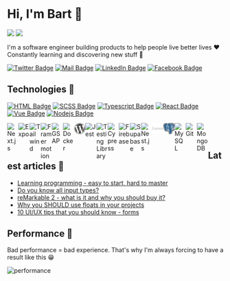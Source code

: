 # Hi, I'm Bart 👋 <!-- <img src="https://user-images.githubusercontent.com/1303154/88677602-1635ba80-d120-11ea-84d8-d263ba5fc3c0.gif" width="20px" alt="hi"> -->

![](https://komarev.com/ghpvc/?username=Bartek532&color=brightgreen)
![](https://img.shields.io/badge/dynamic/json?label=%E2%AD%90%20Total%20stars&query=%24.stars&url=https%3A%2F%2Fapi.github-star-counter.workers.dev%2Fuser%2FBartek532)

I'm a software engineer building products to help people live better lives ❤️
Constantly learning and discovering new stuff 📖

[![Twitter Badge](https://img.shields.io/badge/-@bzagrodzki-1ca0f1?style=flat&labelColor=1ca0f1&logo=twitter&logoColor=white)](https://twitter.com/bzagrodzki)
[![Mail Badge](https://img.shields.io/badge/-bartosz@zagrodzki.me-c0392b?style=flat&labelColor=c0392b&logo=gmail&logoColor=white)](mailto:bartosz@zagrodzki.me)
[![LinkedIn Badge](https://img.shields.io/badge/-zagrodzki-0e76a8?style=flat&labelColor=0e76a8&logo=linkedin&logoColor=white)](https://www.linkedin.com/in/zagrodzki/)
[![Facebook Badge](https://img.shields.io/badge/-@bzagrodzki-3b5998?style=flat&labelColor=3b5998&logo=facebook&logoColor=white)](https://www.facebook.com/bzagrodzki)

## Technologies 🧰

[![HTML Badge](https://img.shields.io/badge/-HTML-e34c26?style=for-the-badge&labelColor=black&logo=html5&logoColor=e34c26)](https://developer.mozilla.org/docs/HTML/HTML5) [![SCSS Badge](https://img.shields.io/badge/-SCSS-CD6799?style=for-the-badge&labelColor=black&logo=sass&logoColor=CD6799)](https://sass-lang.com) [![Typescript Badge](https://img.shields.io/badge/-Typescript-007acc?style=for-the-badge&labelColor=black&logo=typescript&logoColor=007acc)](https://www.typescriptlang.org) [![React Badge](https://img.shields.io/badge/-React-61DBFB?style=for-the-badge&labelColor=black&logo=react&logoColor=61DBFB)](https://reactjs.org) [![Vue Badge](https://img.shields.io/badge/-Vue-4FC08D?style=for-the-badge&labelColor=black&logo=vue.js&logoColor=4FC08D)](https://vuejs.org) [![Nodejs Badge](https://img.shields.io/badge/-Nodejs-3C873A?style=for-the-badge&labelColor=black&logo=node.js&logoColor=3C873A)](https://nodejs.org)


[<img align="left" alt="Next.js" width="26px" src="https://seeklogo.com/images/N/next-js-icon-logo-EE302D5DBD-seeklogo.com.png" />](https://nextjs.org)

[<img align="left" alt="Expo" width="26px" src="https://play-lh.googleusercontent.com/algsmuhitlyCU_Yy3IU7-7KYIhCBwx5UJG4Bln-hygBjjlUVCiGo1y8W5JNqYm9WW3s" />](https://expo.dev/)

[<img align="left" alt="Tailwind" width="26px" src="https://embed.zenn.studio/api/optimize-og-image/6bbc1e398fe252723673/https%3A%2F%2Fbradlc.gallerycdn.vsassets.io%2Fextensions%2Fbradlc%2Fvscode-tailwindcss%2F0.11.40%2F1706490691013%2FMicrosoft.VisualStudio.Services.Icons.Default" />](https://tailwindcss.com/)

[<img align="left" alt="Framer motion" width="26px" src="https://cdn.worldvectorlogo.com/logos/framer-motion.svg" />](https://www.framer.com/motion/)

[<img align="left" alt="GSAP" width="26px" src="https://s3-us-west-2.amazonaws.com/s.cdpn.io/16327/logo-man.svg" />](https://greensock.com/gsap/)

[<img align="left" alt="Docker" width="26px" src="https://cdn4.iconfinder.com/data/icons/logos-and-brands/512/97_Docker_logo_logos-512.png" />](https://www.docker.com/)

[<img align="left" alt="WordPress" width="26px" src="https://raw.githubusercontent.com/github/explore/80688e429a7d4ef2fca1e82350fe8e3517d3494d/topics/wordpress/wordpress.png" />](https://wordpress.org)

[<img align="left" alt="Jest" width="26px" src="https://cdn.freebiesupply.com/logos/large/2x/jest-logo-png-transparent.png" />](https://jestjs.io)

[<img align="left" alt="Testing Library" width="26px" src="https://testing-library.com/img/octopus-128x128.png" />](https://testing-library.com)

[<img align="left" alt="Cypress" width="26px" src="https://avatars.githubusercontent.com/u/8908513?s=280&v=4" />](https://cypress.io)

[<img align="left" alt="Firebase" width="26px" src="https://4.bp.blogspot.com/-rtNRVM3aIvI/XJX_U07Z-II/AAAAAAAAJXY/YpdOo490FTgdKOxM4qDG-2-EzcNFAWkKACK4BGAYYCw/s1600/logo%2Bfirebase%2Bicon.png" />](https://firebase.google.com)

[<img align="left" alt="Supabase" width="26px" src="https://seeklogo.com/images/S/supabase-logo-DCC676FFE2-seeklogo.com.png" />](https://supabase.com/)

[<img align="left" alt="Nest.js" width="26px" src="https://upload.wikimedia.org/wikipedia/commons/thumb/a/a8/NestJS.svg/1200px-NestJS.svg.png" />](https://expressjs.com)

[<img align="left" alt="Express" width="26px" src="https://raw.githubusercontent.com/github/explore/80688e429a7d4ef2fca1e82350fe8e3517d3494d/topics/express/express.png" />](https://nestjs.com)

[<img align="left" alt="PostgreSQL" width="26px" src="https://raw.githubusercontent.com/github/explore/80688e429a7d4ef2fca1e82350fe8e3517d3494d/topics/postgresql/postgresql.png" />](https://www.postgresql.org)

[<img align="left" alt="MySQL" width="26px" src="https://download.logo.wine/logo/MySQL/MySQL-Logo.wine.png" />](https://www.mysql.com)

[<img align="left" alt="Git" width="26px" src="https://git-scm.com/images/logos/downloads/Git-Icon-1788C.png" />](https://git-scm.com)

[<img align="left" alt="MongoDB" width="26px" src="https://img.icons8.com/color/452/mongodb.png" />](https://www.mongodb.com)

<br />
<br />

## Latest articles 📜

<!-- ZAGRODZKI-ME:START -->
- [Learning programming - easy to start, hard to master](https://zagrodzki.me/blog/learning-programming)
- [Do you know all input types?](https://zagrodzki.me/blog/do-you-know-all-input-types)
- [reMarkable 2 - what is it and why you should buy it?](https://zagrodzki.me/blog/remarkable-2-what-is-it-and-why-you-should-buy-it)
- [Why you SHOULD use floats in your projects](https://zagrodzki.me/blog/why-you-should-use-floats-in-your-projects)
- [10 UI/UX tips that you should know - forms](https://zagrodzki.me/blog/10-ui-ux-tips-that-you-should-know-forms)
<!-- ZAGRODZKI-ME:END -->

## Performance 💨

Bad performance = bad experience. That's why I'm always forcing to have a result like this 😁

<img src="https://i.ibb.co/DQVrMX1/todo.png" alt="performance" />
